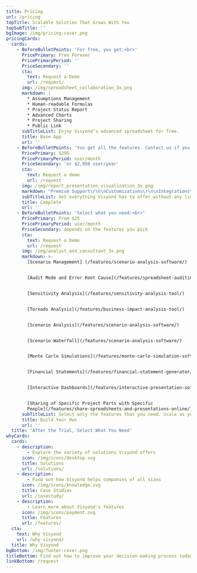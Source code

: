```yaml
---
title: Pricing
url: /pricing
topTitle: Scalable Solution That Grows With You
topSubTitle: ''
bgImage: /img/pricing-cover.png
pricingCards:
  cards:
    - BeforeBulletPoints: 'For free, you get:<br>'
      PricePrimary: Free Forever
      PricePrimaryPeriod: ''
      PriceSecondary: ''
      cta:
        text: Request a Demo
        url: /request/
      img: /img/spreadsheet_collaboration_3x.png
      markdown: |
        * Assumptions Management
        * Human-readable Formulas
        * Project Status Report
        * Advanced Charts
        * Project Sharing
        * Public Link
      subTitleList: Enjoy Visyond’s advanced spreadsheet for free.
      title: Base App
      url: ''
    - BeforeBulletPoints: 'You get all the features. Contact us if you need:'
      PricePrimary: $295
      PricePrimaryPeriod: user/month
      PriceSecondary: 'or $2,950 user/year'
      cta:
        text: Request a demo
        url: /request
      img: /img/report_presentation_visualization_3x.png
      markdown: "Premium Support\r\n\nCustomizations\r\n\nIntegrations\r\n\nOn-premise Installation\n\nWhitelabeling"
      subTitleList: Get everything Visyond has to offer without any limitations.
      title: Complete
      url: ''
    - BeforeBulletPoints: 'Select what you need:<br>'
      PricePrimary: From $25
      PricePrimaryPeriod: user/month
      PriceSecondary: depends on the features you pick
      cta:
        text: Request a Demo
        url: /request
      img: /img/analyst_and_consultant_3x.png
      markdown: >-
        [Scenario Management] (/features/scenario-analysis-software/)


        [Audit Mode and Error Root Cause](/features/spreadsheet-auditing/)


        [Sensitivity Analysis](/features/sensitivity-analysis-tool/)


        [Tornado Analysis](/features/business-impact-analysis-tool/)


        [Scenario Analysis](/features/scenario-analysis-software/)


        [Scenario Waterfall](/features/scenario-analysis-software/)


        [Monte Carlo Simulations](/features/monte-carlo-simulation-software/)


        [Financial Statements](/features/financial-statement-generator/)


        [Interactive Dashboards](/features/interactive-presentation-software/)


        [Sharing of Specific Project Parts with Specific
        People](/features/share-spreadsheets-and-presentations-online/)
      subTitleList: Select only the features that you need. Scale as your team grows.
      title: Build Your Own
      url: ''
  title: 'After the Trial, Select What You Need'
whyCards:
  cards:
    - description:
        - Explore the variety of solutions Visyond offers
      icon: /img/icons/desktop.svg
      title: Solutions
      url: /solutions/
    - description:
        - Find out how Visyond helps companies of all sizes
      icon: /img/icons/knowledge.svg
      title: Case Studies
      url: /casestudy/
    - description:
        - Learn more about Visyond's features
      icon: /img/icons/payment.svg
      title: Features
      url: /features/
  cta:
    text: Why Visyond
    url: /why-visyond/
  title: Why Visyond
bgBottom: /img/footer-cover.png
titleBottom: Find out how to improve your decision-making process today
linkBottom: /request
---
```



